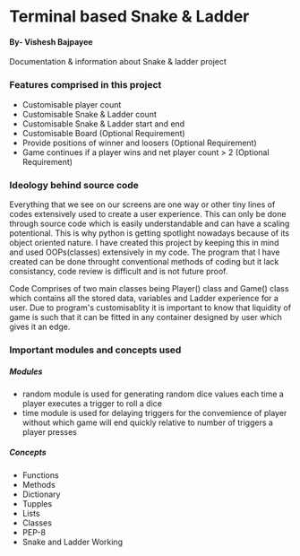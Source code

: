 # Terminal based Snake & Ladder
#### By- Vishesh Bajpayee
Documentation & information about Snake & ladder project 

### Features comprised in this project 
* Customisable player count 
* Customisable Snake & Ladder count
* Customisable Snake & Ladder start and end
* Customisable Board (Optional Requirement)
* Provide positions of winner and loosers (Optional Requirement)
* Game continues if a player wins and net player count > 2 (Optional Requirement)

### Ideology behind source code

Everything that we see on our screens are one way or other tiny lines of codes extensively used to create a user experience. This can only be done through
source code which is easily understandable and can have a scaling potentional. This is why python is getting spotlight nowadays because of its object oriented nature. 
I have created this project by keeping this in mind and used OOPs(classes) extensively in my code.  The program that I have created can be done throught conventional methods of coding but it lack consistancy, code review is difficult and is not future proof. 

Code Comprises of two main classes being Player() class and Game() class which contains all the stored data, variables and  Ladder experience for a user. Due to program's customisablity
it is important to know that liquidity of game is such that it can be fitted in any container designed by user which gives it an edge. 

### Important modules and concepts used 
##### Modules
* random module is used for generating random dice values each time a player executes a trigger to roll a dice
* time module is used for delaying triggers for the convemience of player without which game will end quickly relative to number of triggers a player presses
##### Concepts
* Functions
* Methods  
* Dictionary
* Tupples
* Lists
* Classes
* PEP-8
* Snake and Ladder Working

